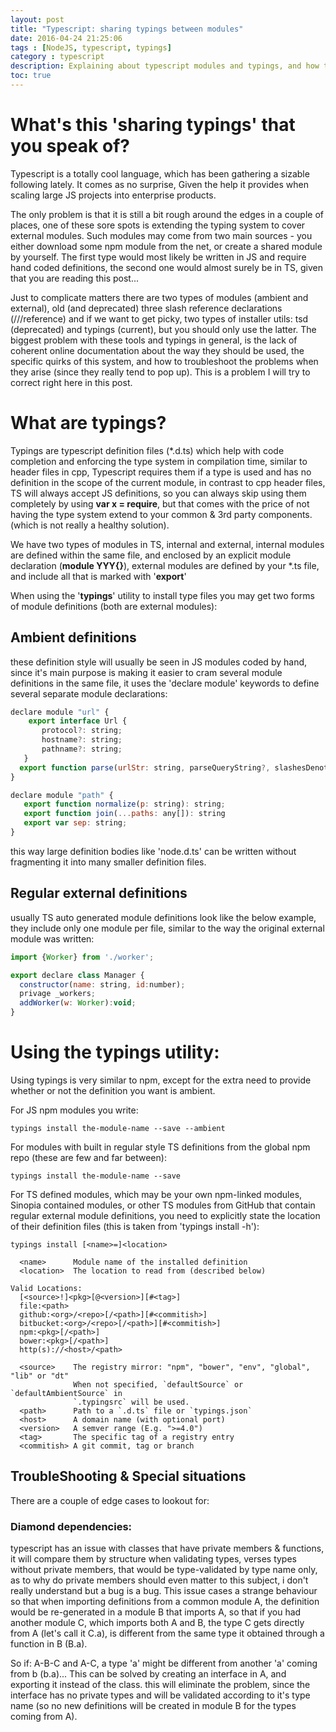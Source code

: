 ```yaml
---
layout: post
title: "Typescript: sharing typings between modules"
date: 2016-04-24 21:25:06
tags : [NodeJS, typescript, typings]
category : typescript
description: Explaining about typescript modules and typings, and how to properly use them to get a fully typed application
toc: true
---
```


# What's this 'sharing typings' that you speak of?
Typescript is a totally cool language, which has been gathering a sizable following lately. It comes as no surprise, Given the help it provides when scaling large JS projects into enterprise products.

The only problem is that it is still a bit rough around the edges in a couple of places, one of these sore spots is extending the typing system to cover external modules. Such modules may come from two main sources - you either download some npm module from the net, or create a shared module by yourself. The first type would most likely be written in JS and require hand coded definitions, the second one would almost surely be in TS, given that you are reading this post...

Just to complicate matters there are two types of modules (ambient and external), old (and deprecated) three slash reference declarations (///reference)  and if we want to get picky, two types of installer utils: tsd (deprecated) and typings (current), but you should only use the latter. The biggest problem with these tools and typings in general, is the lack of coherent online documentation about the way they should be used, the specific quirks of this system, and how to troubleshoot the problems when they arise (since they really tend to pop up). This is a problem I will try to correct right here in this post.

# What are typings?
Typings are typescript definition files (*.d.ts) which help with code completion and enforcing the type system in compilation time, similar to header files in cpp, Typescript requires them if a type is used and has no definition in the scope of the current module, in contrast to cpp header files, TS will always accept JS definitions, so you can always skip using them completely by using __var x = require__, but that comes with the price of not having the type system extend to your common & 3rd party components. (which is not really a healthy solution).

We have two types of modules in TS, internal and external, internal modules are defined within the same file, and enclosed by an explicit module declaration   (__module YYY{}__), external modules are defined by your *.ts file, and include all that is marked with '__export__'

When using the '__typings__' utility to install type files you may get two forms of module definitions (both are external modules):

## Ambient definitions
these definition style will usually be seen in JS modules coded by hand, since it's main purpose is making it easier to cram several module definitions in the same file, it uses the 'declare module' keywords to define several separate module declarations:

```javascript
declare module "url" {
    export interface Url {
       protocol?: string;
       hostname?: string;
       pathname?: string;
   }
  export function parse(urlStr: string, parseQueryString?, slashesDenoteHost?): Url;
}

declare module "path" {
   export function normalize(p: string): string;
   export function join(...paths: any[]): string
   export var sep: string;
}
```

this way large definition bodies like 'node.d.ts' can be written without fragmenting it into many smaller definition files.

## Regular external definitions 
usually TS auto generated module definitions look like the below example, they include only one module per file, similar to the way the original external module was written:   

```javascript
import {Worker} from './worker';

export declare class Manager {
  constructor(name: string, id:number);
  privage _workers;
  addWorker(w: Worker):void;
}

```  

# Using the typings utility:
Using typings is very similar to npm, except for the extra need to provide whether or not the definition you want is ambient. 

For JS npm modules you write:
```
typings install the-module-name --save --ambient
```
For modules with built in regular style TS definitions from the global npm repo (these are few and far between):
```
typings install the-module-name --save
```
For TS defined modules, which may be your own npm-linked modules, Sinopia contained modules, or other TS modules from GitHub that contain regular external module definitions, you need to explicitly state the location of their definition files (this is taken from 'typings install -h'):

```
typings install [<name>=]<location>

  <name>      Module name of the installed definition
  <location>  The location to read from (described below)

Valid Locations:
  [<source>!]<pkg>[@<version>][#<tag>]
  file:<path>
  github:<org>/<repo>[/<path>][#<commitish>]
  bitbucket:<org>/<repo>[/<path>][#<commitish>]
  npm:<pkg>[/<path>]
  bower:<pkg>[/<path>]
  http(s)://<host>/<path>

  <source>    The registry mirror: "npm", "bower", "env", "global", "lib" or "dt"
              When not specified, `defaultSource` or `defaultAmbientSource` in
              `.typingsrc` will be used.
  <path>      Path to a `.d.ts` file or `typings.json`
  <host>      A domain name (with optional port)
  <version>   A semver range (E.g. ">=4.0")
  <tag>       The specific tag of a registry entry
  <commitish> A git commit, tag or branch
```

## TroubleShooting & Special situations
There are a couple of edge cases to lookout for:

### Diamond dependencies:
typescript has an issue with classes that have private members & functions, it will compare them by structure when validating types, verses types without private members, that would be type-validated by type name only,  as to why do private members should even matter to this subject, i don't really understand but a bug is a bug. This issue cases a strange behaviour so that when importing definitions from a common module A, the definition would be re-generated in a module B that imports A, so that if you had another module C, which imports both A and B, the type C gets directly from A (let's call it C.a), is different from the same type it obtained through a function in B (B.a).

So if: A-B-C and  A-C, a type 'a' might be different from another 'a' coming from b (b.a)...
This can be solved by creating an interface in A, and exporting it instead of the class. this will eliminate the problem, since the interface has no private types and will be validated according to it's type name (so no new definitions will be created in module B for the types coming from A).

### 
